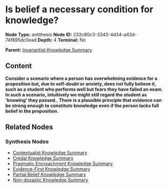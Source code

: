 # Is belief a necessary condition for knowledge?

**Node Type:** antithesis
**Node ID:** 232c80c3-3343-4d34-a43d-74f895dc0ead
**Depth:** 4
**Terminal:** No

**Parent:** [Invariantist Knowledge Summary](invariantist-knowledge-summary-synthesis-cccef2fd-0765-4033-b7ec-1642e524d0f4.md)

## Content

**Consider a scenario where a person has overwhelming evidence for a proposition but, due to self-doubt or anxiety, does not fully believe it, such as a student who performs well but fears they have failed an exam. In such a scenario, intuitively we might still regard the student as 'knowing' they passed.**, **There is a plausible principle that evidence can be strong enough to constitute knowledge even if the person lacks full belief in the proposition.**

## Related Nodes

### Synthesis Nodes

- [Contextualist Knowledge Summary](contextualist-knowledge-summary-synthesis-810e3270-1825-4c02-a6da-fad37d434ef5.md)
- [Credal Knowledge Summary](credal-knowledge-summary-synthesis-0a6b8cc0-5e46-427c-90e7-c090c665b270.md)
- [Pragmatic Encroachment Knowledge Summary](pragmatic-encroachment-knowledge-summary-synthesis-e8383a30-6017-43a8-9f8e-68fba7763d9e.md)
- [Evidence-First Knowledge Summary](evidence-first-knowledge-summary-synthesis-2a360675-930a-4447-b1e9-1ebe677bc6e6.md)
- [Partial Belief Knowledge Summary](partial-belief-knowledge-summary-synthesis-858fdc5c-d3d3-452d-b7dc-20ee7fd51dd6.md)
- [Non-doxastic Knowledge Summary](non-doxastic-knowledge-summary-synthesis-27e9eaa1-a0a7-4cb4-9fc0-ca0b2f5d89a1.md)

